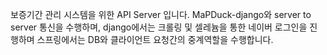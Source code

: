 보증기간 관리 시스템을 위한 API Server 입니다.
MaPDuck-django와 server to server 통신을 수행하며, django에서는 크롤링 및 셀레늄을 통한 네이버 로그인을 진행하며
스프링에서는 DB와 클라이언트 요청간의 중계역할을 수행합니다.
